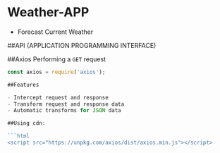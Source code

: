 # Weather-APP

- Forecast Current Weather 

##API (APPLICATION PROGRAMMING INTERFACE)

##Axios
Performing a `GET` request
```js
const axios = require('axios');

##Features

- Intercept request and response
- Transform request and response data
- Automatic transforms for JSON data

##Using cdn:

```html
<script src="https://unpkg.com/axios/dist/axios.min.js"></script>
```


